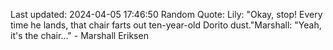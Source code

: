 Last updated: 2024-04-05 17:46:50
Random Quote: Lily: "Okay, stop! Every time he lands, that chair farts out ten-year-old Dorito dust."Marshall: "Yeah, it's the chair..." - Marshall Eriksen